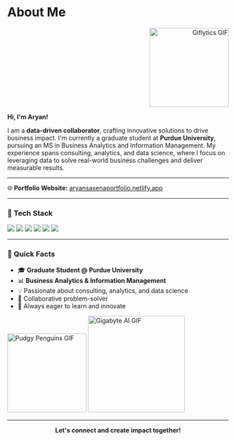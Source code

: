 # About Me

<p align="right">
  <img src="https://media.giphy.com/media/xT9C25UNTwfZuk85WP/giphy.gif" width="180" alt="Giflytics GIF" />
</p>

**Hi, I'm Aryan!**

I am a <b>data-driven collaborator</b>, crafting innovative solutions to drive business impact. I'm currently a graduate student at <b>Purdue University</b>, pursuing an MS in Business Analytics and Information Management. My experience spans consulting, analytics, and data science, where I focus on leveraging data to solve real-world business challenges and deliver measurable results.

---

🌐 <b>Portfolio Website:</b> <a href="https://aryansaxenaportfolio.netlify.app/" target="_blank">aryansaxenaportfolio.netlify.app</a>

---

### 🚀 Tech Stack

<p>
  <img src="https://img.shields.io/badge/Python-3776AB?style=for-the-badge&logo=python&logoColor=white"/>
  <img src="https://img.shields.io/badge/R-276DC3?style=for-the-badge&logo=r&logoColor=white"/>
  <img src="https://img.shields.io/badge/SQL-4479A1?style=for-the-badge&logo=postgresql&logoColor=white"/>
  <img src="https://img.shields.io/badge/Tableau-E97627?style=for-the-badge&logo=tableau&logoColor=white"/>
  <img src="https://img.shields.io/badge/PowerBI-F2C811?style=for-the-badge&logo=powerbi&logoColor=black"/>
  <img src="https://img.shields.io/badge/Excel-217346?style=for-the-badge&logo=microsoft-excel&logoColor=white"/>
</p>

---

### 📌 Quick Facts

- 🎓 <b>Graduate Student @ Purdue University</b>
- 📊 <b>Business Analytics & Information Management</b>
- 💡 Passionate about consulting, analytics, and data science
- 🤝 Collaborative problem-solver
- 🚀 Always eager to learn and innovate

<p align="left">
  <img src="https://media.giphy.com/media/0lGd2OXXHe4tFhb7Wh/giphy.gif" width="180" alt="Pudgy Penguins GIF" />
  <img src="https://media.giphy.com/media/iPj5oRtJzQGxwzuCKV/giphy.gif" width="220" alt="Gigabyte AI GIF" />
</p>

---

<p align="center"><b>Let's connect and create impact together!</b></p>

